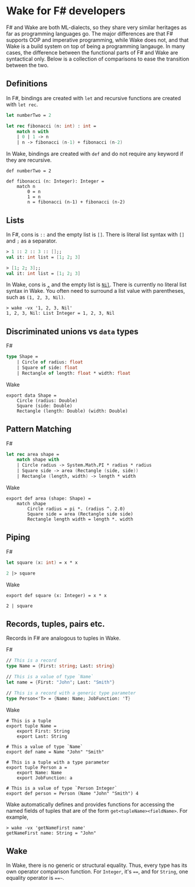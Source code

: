 # Wake for F# developers

F# and Wake are both ML-dialects, so they share very similar heritages as far as programming languages go. The major differences are that F# supports OOP and imperative programming, while Wake does not, and that Wake is a build system on top of being a programming langauge. In many cases, the difference between the functional parts of F# and Wake are syntactical only. Below is a collection of comparisons to ease the transition between the two.

## Definitions

In F#, bindings are created with `let` and recursive functions are created with `let rec`.

```fsharp
let numberTwo = 2

let rec fibonacci (n: int) : int =
    match n with
    | 0 | 1 -> n
    | n -> fibonacci (n-1) + fibonacci (n-2)
```

In Wake, bindings are created with `def` and do not require any keyword if they are recursive.

```wake
def numberTwo = 2

def fibonacci (n: Integer): Integer =
    match n
        0 = n
        1 = n
        n = fibonacci (n-1) + fibonacci (n-2)
```

## Lists

In F#, cons is `::` and the empty list is `[]`. There is literal list syntax with `[]` and `;` as a separator.

```fsharp
> 1 :: 2 :: 3 :: [];;
val it: int list = [1; 2; 3]

> [1; 2; 3];;
val it: int list = [1; 2; 3]
```

In Wake, cons is [`,`](https://github.com/sifive/wake/blob/master/share/wake/lib/core/list.wake#L43-L50) and the empty list is [`Nil`](https://github.com/sifive/wake/blob/master/share/wake/lib/core/list.wake#L41-L42). There is currently no literal list syntax in Wake. You often need to surround a list value with parentheses, such as `(1, 2, 3, Nil)`.

```wake
> wake -vx '1, 2, 3, Nil'
1, 2, 3, Nil: List Integer = 1, 2, 3, Nil
```

## Discriminated unions vs `data` types

F#
```fsharp
type Shape =
    | Circle of radius: float
    | Square of side: float
    | Rectangle of length: float * width: float
```

Wake
```wake
export data Shape =
    Circle (radius: Double)
    Square (side: Double)
    Rectangle (length: Double) (width: Double)
```

## Pattern Matching

F#
```fsharp
let rec area shape =
    match shape with
    | Circle radius -> System.Math.PI * radius * radius
    | Square side -> area (Rectangle (side, side))
    | Rectangle (length, width) -> length * width
```

Wake
```wake
export def area (shape: Shape) =
    match shape
        Circle radius = pi *. (radius ^. 2.0)
        Square side = area (Rectangle side side)
        Rectangle length width = length *. width
```

## Piping

F#
```fsharp
let square (x: int) = x * x

2 |> square
```

Wake
```wake
export def square (x: Integer) = x * x

2 | square
```

## Records, tuples, pairs etc.

Records in F# are analogous to tuples in Wake.

F#
```fsharp
// This is a record
type Name = {First: string; Last: string}

// This is a value of type `Name`
let name = {First: "John"; Last: "Smith"}

// This is a record with a generic type parameter
type Person<'T> = {Name: Name; JobFunction: 'T}
```

Wake
```wake
# This is a tuple
export tuple Name =
    export First: String
    export Last: String

# This a value of type `Name`
export def name = Name "John" "Smith"

# This is a tuple with a type parameter
export tuple Person a =
    export Name: Name
    export JobFunction: a

# This is a value of type `Person Integer`
export def person = Person (Name "John" "Smith") 4
```

Wake automatically defines and provides functions for accessing the named fields of tuples that are of the form `get<tupleName><fieldName>`. For example,
```wake
> wake -vx 'getNameFirst name'
getNameFirst name: String = "John"
```

## Wake

In Wake, there is no generic or structural equality. Thus, every type has its own operator comparison function. For `Integer`, it's `==`, and for `String`, one equality operator is `==~`.
